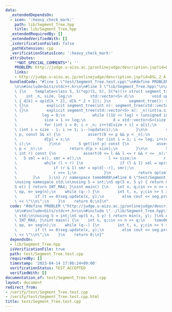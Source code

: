 ```yaml
---
data:
  _extendedDependsOn:
  - icon: ':heavy_check_mark:'
    path: lib/Segment_Tree.hpp
    title: lib/Segment_Tree.hpp
  _extendedRequiredBy: []
  _extendedVerifiedWith: []
  _isVerificationFailed: false
  _pathExtension: cpp
  _verificationStatusIcon: ':heavy_check_mark:'
  attributes:
    '*NOT_SPECIAL_COMMENTS*': ''
    PROBLEM: http://judge.u-aizu.ac.jp/onlinejudge/description.jsp?id=DSL_2_A
    links:
    - http://judge.u-aizu.ac.jp/onlinejudge/description.jsp?id=DSL_2_A
  bundledCode: "#line 1 \"test/Segment_Tree.test.cpp\"\n#define PROBLEM \"http://judge.u-aizu.ac.jp/onlinejudge/description.jsp?id=DSL_2_A\"\
    \n\n#include<bits/stdc++.h>\n\n#line 3 \"lib/Segment_Tree.hpp\"\n\nnamespace tomo0608\
    \ {\n    template<class S, S(*op)(S, S), S(*e)()> struct segment_tree {\n    \
    \    int _n, size, log;\n        std::vector<S> d;\n        void update(int k)\
    \ { d[k] = op(d[k * 2], d[k * 2 + 1]); }\n        segment_tree(): segment_tree(0)\
    \ {}\n        explicit segment_tree(int n): segment_tree(std::vector<S>(n, e()))\
    \ {}\n        explicit segment_tree(std::vector<S> a): _n((int)a.size()) {\n \
    \           log = 0;\n            while ((1U << log) < (unsigned int)(_n)) log++;\n\
    \            size = 1 << log;\n            d = std::vector<S>(size * 2, e());\n\
    \            for (int i = 0; i < _n; i++)d[size + i] = a[i];\n            for\
    \ (int i = size - 1; i >= 1; i--)update(i);\n        }\n\n        void update(int\
    \ p, const S& x) {\n            assert(0 <= p && p < _n);\n            p += size;\n\
    \            d[p] = x;\n            for (int i = 1; i <= log; i++)update(p >>\
    \ i);\n        }\n\n        S get(int p) const {\n            assert(0 <= p &&\
    \ p < _n);\n            return d[p + size];\n        }\n\n        S prod(int l,\
    \ int r) const {\n            assert(0 <= l && l <= r && r <= _n);\n         \
    \   S sml = e(), smr = e();\n            l += size;\n            r += size;\n\n\
    \            while (l < r) {\n                if (l & 1) sml = op(sml, d[l++]);\n\
    \                if (r & 1) smr = op(d[--r], smr);\n                l >>= 1;\n\
    \                r >>= 1;\n            }\n            return op(sml, smr);\n \
    \       }\n    };\n} // namespace tomo0608\n#line 6 \"test/Segment_Tree.test.cpp\"\
    \nusing namespace std;\n\nusing S = int;\nS op(S x, S y) { return min(x, y); }\n\
    S e() { return INT_MAX; }\nint main() {\n    int n, q;cin >> n >> q;\n    tomo0608::segment_tree<S,\
    \ op, e> seg(n);\n    while (q--) {\n        int t, x, y;cin >> t >> x >> y;\n\
    \        if (t == 0)seg.update(x, y);\n        else cout << seg.prod(x, y + 1)\
    \ << \"\\n\";\n    }\n    return 0;\n}\n"
  code: "#define PROBLEM \"http://judge.u-aizu.ac.jp/onlinejudge/description.jsp?id=DSL_2_A\"\
    \n\n#include<bits/stdc++.h>\n\n#include \"../lib/Segment_Tree.hpp\"\nusing namespace\
    \ std;\n\nusing S = int;\nS op(S x, S y) { return min(x, y); }\nS e() { return\
    \ INT_MAX; }\nint main() {\n    int n, q;cin >> n >> q;\n    tomo0608::segment_tree<S,\
    \ op, e> seg(n);\n    while (q--) {\n        int t, x, y;cin >> t >> x >> y;\n\
    \        if (t == 0)seg.update(x, y);\n        else cout << seg.prod(x, y + 1)\
    \ << \"\\n\";\n    }\n    return 0;\n}"
  dependsOn:
  - lib/Segment_Tree.hpp
  isVerificationFile: true
  path: test/Segment_Tree.test.cpp
  requiredBy: []
  timestamp: '2023-04-14 17:06:24+09:00'
  verificationStatus: TEST_ACCEPTED
  verifiedWith: []
documentation_of: test/Segment_Tree.test.cpp
layout: document
redirect_from:
- /verify/test/Segment_Tree.test.cpp
- /verify/test/Segment_Tree.test.cpp.html
title: test/Segment_Tree.test.cpp
---
```


